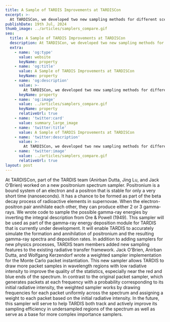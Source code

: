```yaml
---
title: A Sample of TARDIS Improvements at TARDISCon
excerpt: >-
  At TARDISCon, we developed two new sampling methods for different scenarios:- the decay of positronium and the emission of packets from the photosphere.
publishDate: 19th Jul, 2024
thumb_image: ../articles/samplers_compare.gif
seo:
  title: A Sample of TARDIS Improvements at TARDISCon
  description: At TARDISCon, we developed two new sampling methods for different scenarios:- the decay of positronium and the emission of packets from the photosphere.
  extra:
    - name: 'og:type'
      value: website
      keyName: property
    - name: 'og:title'
      value: A Sample of TARDIS Improvements at TARDISCon
      keyName: property
    - name: 'og:description'
      value: >-
        At TARDISCon, we developed two new sampling methods for different scenarios:- the decay of positronium and the emission of packets from the photosphere.
      keyName: property
    - name: 'og:image'
      value: ../articles/samplers_compare.gif
      keyName: property
      relativeUrl: true
    - name: 'twitter:card'
      value: summary_large_image
    - name: 'twitter:title'
      value: A Sample of TARDIS Improvements at TARDISCon
    - name: 'twitter:description'
      value: >-
        At TARDISCon, we developed two new sampling methods for different scenarios:- the decay of positronium and the emission of packets from the photosphere.
    - name: 'twitter:image'
      value: ../articles/samplers_compare.gif
      relativeUrl: true
layout: post
---
```


At TARDISCon, part of the TARDIS team (Anirban Dutta, Jing Lu, and Jack O’Brien) worked on a new positronium spectrum sampler. Positronium is a bound system of an electron and a positron that is stable for only a very short time (nanoseconds). It has a chance to be formed as part of the beta decay process of radioactive elements in supernovae. When the electron-positron pair annihilate each other, they can produce either 2 or 3 gamma-rays. We wrote code to sample the possible gamma-ray energies by inverting the integral description from Ore & Powell (1949).
This sampler will be used as part of the gamma-ray energy deposition module for TARDIS that is currently under development. It will enable TARDIS to accurately simulate the formation and annihilation of positronium and the resulting gamma-ray spectra and deposition rates.
In addition to adding samplers for new physics processes, TARDIS team members added new sampling features to the existing radiative transfer framework.  Jack O'Brien, Anirban Dutta, and Wolfgang Kerzendorf wrote a weighted sampler implementation for the Monte Carlo packet instantiation.  This new sampler allows TARDIS to draw more packet samples in wavelength regions with low radiative intensity to improve the quality of the statistics, especially near the red and blue ends of the spectrum.  In contrast to the original packet sampler, which generates packets at each frequency with a probability corresponding to its initial radiative intensity, the weighted sampler works by drawing frequencies for each packet uniformly across the spectrum and assigning a weight to each packet based on the initial radiative intensity.  In the future, this sampler will serve to help TARDIS both track and actively improve its sampling efficiency in undersampled regions of the spectrum as well as serve as a base for more complex importance samplers.

